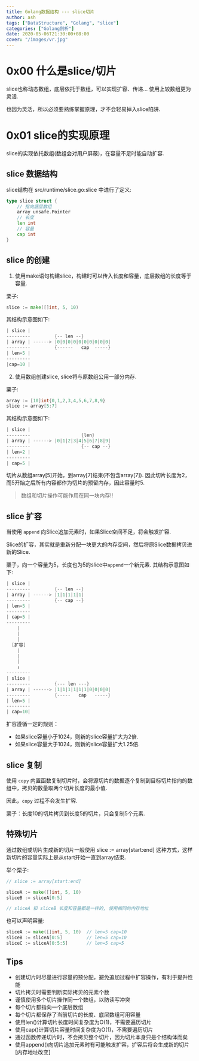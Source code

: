 ```yaml
---
title: Golang数据结构 --- slice切片
author: ash
tags: ["DataStructure", "Golang", "slice"]
categories: ["Golang剖析"]
date: 2020-05-06T21:30:00+08:00
cover: "/images/vr.jpg"
---
```


# 0x00 什么是slice/切片

slice也称动态数组，底层依托于数组，可以实现扩容、传递...  使用上较数组更为灵活.

也因为灵活，所以必须要熟练掌握原理，才不会轻易掉入slice陷阱.

# 0x01 slice的实现原理

slice的实现依托数组(数组会对用户屏蔽)，在容量不足时能自动扩容.

## slice 数据结构

slice结构在 src/runtime/slice.go:slice  中进行了定义:

```go
type slice struct {
    // 指向底层数组
    array unsafe.Pointer
    // 长度
    len int
    // 容量
    cap int
}
```

## slice 的创建

1. 使用make语句构建slice，构建时可以传入长度和容量，底层数组的长度等于容量.

栗子:

```go
slice := make([]int, 5, 10)
```

其结构示意图如下:

```s
| slice |
---------         {-- len --}
| array | ------> |0|0|0|0|0|0|0|0|0|0|
---------         {------   cap  -----}
| len=5 |
---------
|cap=10 |
```

2. 使用数组创建slice, slice将与原数组公用一部分内存.

栗子:

```go
array := [10]int{0,1,2,3,4,5,6,7,8,9}
slice := array[5:7]
```

其结构示意图如下:

```s
| slice |
---------                   {len}
| array | ------> |0|1|2|3|4|5|6|7|8|9|
---------                   {-- cap --}
| len=2 |
---------
| cap=5 |
```

切片从数组array[5]开始，到array[7]结束(不包含array[7]). 因此切片长度为2，而5开始之后所有内容都作为切片的预留内存，因此容量时5.

> 数组和切片操作可能作用在同一块内存!!

## slice 扩容

当使用 `append` 向Slice追加元素时，如果Slice空间不足，将会触发扩容.

Slice的扩容，其实就是重新分配一块更大的内存空间，然后将原Slice数据拷贝进新的Slice.

栗子，向一个容量为5，长度也为5的slice中`append`一个新元素. 其结构示意图如下:

```s
| slice |
---------         {-- len --}
| array | ------> |1|1|1|1|1|
---------         {-- cap --}
| len=5 |
---------
| cap=5 |
---------
    |
    |
    |
  [扩容]
    |
    |
    |
    ↓
---------
| slice |
---------         {--- len ---}
| array | ------> |1|1|1|1|1|1|0|0|0|0|
---------         {-----   cap   -----}
| len=5 |
---------
| cap=10|
```

扩容遵循一定的规则：

* 如果slice容量小于1024，则新的slice容量扩大为2倍.
* 如果slice容量大于1024，则新的slice容量扩大1.25倍.

## slice 复制

使用 `copy` 内置函数复制切片时，会将源切片的数据逐个复制到目标切片指向的数组中，拷贝的数量取两个切片长度的最小值.

因此，`copy` 过程不会发生扩容.

栗子：长度10的切片拷贝到长度5的切片，只会复制5个元素.


## 特殊切片

通过数组或切片生成新的切片一般使用 slice := array[start:end] 这种方式，这样新切片的容量实际上是从start开始一直到array结束. 

举个栗子:

```go
// slice := array[start:end]

sliceA := make([]int, 5, 10)
sliceB := sliceA[0:5]

// sliceA 和 sliceB 长度和容量都是一样的, 使用相同的内存地址
```

也可以声明容量:

```go
sliceA := make([]int, 5, 10)  // len=5 cap=10
sliceB := sliceA[0:5]         // len=5 cap=10
sliceC := sliceA[0:5:5]       // len=5 cap=5
```

## Tips

* 创建切片时尽量进行容量的预分配，避免追加过程中扩容操作，有利于提升性能
* 切片拷贝时需要判断实际拷贝的元素个数
* 谨慎使用多个切片操作同一个数组，以防读写冲突
* 每个切片都指向一个底层数组
* 每个切片都保存了当前切片的长度、底层数组可用容量
* 使用len()计算切片长度时间复杂度为O(1)，不需要遍历切片
* 使用cap()计算切片容量时间复杂度为O(1)，不需要遍历切片
* 通过函数传递切片时，不会拷贝整个切片，因为切片本身只是个结构体而矣
* 使用append()向切片追加元素时有可能触发扩容，扩容后将会生成新的切片[内存地址改变]
